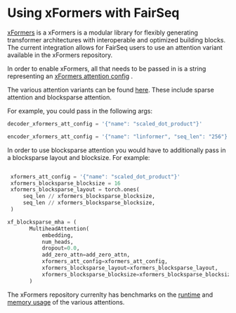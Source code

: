 # Using xFormers with FairSeq

[xFormers](https://github.com/facebookresearch/xformers) is a xFormers is a modular library for flexibly generating
transformer architectures with interoperable and optimized building blocks. The current integration allows for FairSeq
users to use an attention variant available in the xFormers repository.

In order to enable xFormers, all that needs to be passed in is a string representing
an [xFormers attention config](https://github.com/facebookresearch/xformers/blob/5f754129bfb1ea53747b1ab2077261ea762faa47/xformers/components/attention/base.py#L18)
.

The various attention variants can be
found [here](https://github.com/facebookresearch/xformers/tree/main/xformers/components/attention). These include sparse
attention and blocksparse attention.

For example, you could pass in the following args:

 ```python
decoder_xformers_att_config = '{"name": "scaled_dot_product"}'

encoder_xformers_att_config = '{"name": "linformer", "seq_len": "256"}'
 ```

In order to use blocksparse attention you would have to additionally pass in a blocksparse layout and blocksize. For
example:

 ```python

  xformers_att_config = '{"name": "scaled_dot_product"}'
  xformers_blocksparse_blocksize = 16
  xformers_blocksparse_layout = torch.ones(
      seq_len // xformers_blocksparse_blocksize,
      seq_len // xformers_blocksparse_blocksize,
  )

 xf_blocksparse_mha = (
        MultiheadAttention(
            embedding,
            num_heads,
            dropout=0.0,
            add_zero_attn=add_zero_attn,
            xformers_att_config=xformers_att_config,
            xformers_blocksparse_layout=xformers_blocksparse_layout,
            xformers_blocksparse_blocksize=xformers_blocksparse_blocksize,
        )

 ```

The xFormers repository currenlty has benchmarks on
the [runtime](https://github.com/facebookresearch/xformers/blob/main/docs/plots/runtime_vs_attention.png)
and [memory usage](https://github.com/facebookresearch/xformers/blob/main/docs/plots/memory_vs_attention.png) of the
various attentions.
